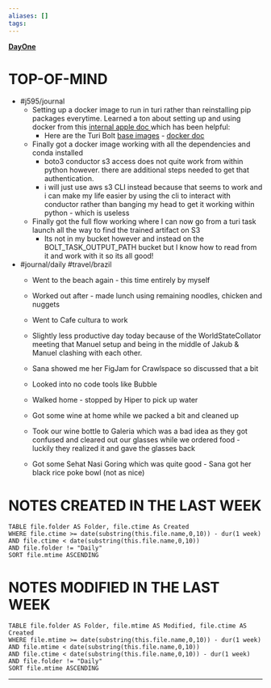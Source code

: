 ```yaml
---
aliases: []
tags: 
---
```

**[DayOne](dayone://open?date=2024-06-18)**

# TOP-OF-MIND
- #j595/journal 
	- Setting up a docker image to run in turi rather than reinstalling pip packages everytime. Learned a ton about setting up and using docker from this [internal apple doc ](https://bolt.apple.com/docs/docker-images.html#docker-basics)which has been helpful:
		- Here are the Turi Bolt [base images](https://bolt.apple.com/images/7cr9dybfig) -  [docker doc](https://docs.aci.apple.com/artifactory/docker.html#pushing-docker-images)
	- Finally got a docker image working with all the dependencies and conda installed 
		- boto3 conductor s3 access does not quite work from within python however. there are additional steps needed to get that authentication.
		- i will just use aws s3 CLI instead because that seems to work and i can make my life easier by using the cli to interact with conductor rather than banging my head to get it working within python - which is useless
	- Finally got the full flow working where I can now go from a turi task launch all the way to find the trained artifact on S3
		- Its not in my bucket however and instead on the BOLT_TASK_OUTPUT_PATH bucket but I know how to read from it and work with it so its all good!
- #journal/daily #travel/brazil 
	- Went to the beach again - this time entirely by myself
	- Worked out after - made lunch using remaining noodles, chicken and nuggets
	- Went to Cafe cultura to work
	
	- Slightly less productive day today because of the WorldStateCollator meeting that Manuel setup and being in the middle of Jakub & Manuel clashing with each other.
	
	- Sana showed me her FigJam for Crawlspace so discussed that a bit
	- Looked into no code tools like Bubble
	- Walked home - stopped by Hiper to pick up water
	- Got some wine at home while we packed a bit and cleaned up
	- Took our wine bottle to Galeria which was a bad idea as they got confused and cleared out our glasses while we ordered food - luckily they realized it and gave the glasses back
	- Got some Sehat Nasi Goring which was quite good - Sana got her black rice poke bowl (not as nice)
# NOTES CREATED IN THE LAST WEEK
``` dataview
TABLE file.folder AS Folder, file.ctime As Created
WHERE file.ctime >= date(substring(this.file.name,0,10)) - dur(1 week) 
AND file.ctime < date(substring(this.file.name,0,10)) 
AND file.folder != "Daily"
SORT file.mtime ASCENDING
```

# NOTES MODIFIED IN THE LAST WEEK
``` dataview
TABLE file.folder AS Folder, file.mtime AS Modified, file.ctime AS Created
WHERE file.mtime >= date(substring(this.file.name,0,10)) - dur(1 week)
AND file.mtime < date(substring(this.file.name,0,10))
AND file.ctime < date(substring(this.file.name,0,10)) - dur(1 week)
AND file.folder != "Daily"
SORT file.mtime ASCENDING
```
---
